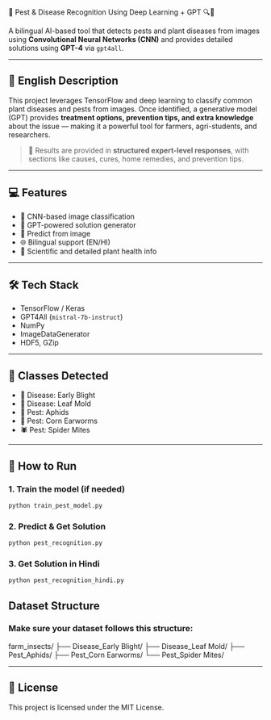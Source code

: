 🌿 Pest & Disease Recognition Using Deep Learning + GPT 🔍🧠

A bilingual AI-based tool that detects pests and plant diseases from images using **Convolutional Neural Networks (CNN)** and provides detailed solutions using **GPT-4** via `gpt4all`.

---

## 🧠 English Description

This project leverages TensorFlow and deep learning to classify common plant diseases and pests from images. Once identified, a generative model (GPT) provides **treatment options, prevention tips, and extra knowledge** about the issue — making it a powerful tool for farmers, agri-students, and researchers.

> 💬 Results are provided in **structured expert-level responses**, with sections like causes, cures, home remedies, and prevention tips.

---


## 💻 Features 

- 🧠 CNN-based image classification
- 🤖 GPT-powered solution generator
- 📸 Predict from image
- 🌐 Bilingual support (EN/HI)
- 🧪 Scientific and detailed plant health info

---

## 🛠️ Tech Stack

- TensorFlow / Keras
- GPT4All (`mistral-7b-instruct`)
- NumPy
- ImageDataGenerator
- HDF5, GZip

---

## 🧪 Classes Detected

- 🌿 Disease: Early Blight
- 🌿 Disease: Leaf Mold
- 🐛 Pest: Aphids
- 🌽 Pest: Corn Earworms
- 🕷️ Pest: Spider Mites

---

## 🚀 How to Run

### 1. Train the model (if needed)

```bash
python train_pest_model.py
```
### 2. Predict & Get Solution

```bash
python pest_recognition.py
```
### 3. Get Solution in Hindi

```bash
python pest_recognition_hindi.py 
```
## Dataset Structure

### Make sure your dataset follows this structure:

farm_insects/
├── Disease_Early Blight/
├── Disease_Leaf Mold/
├── Pest_Aphids/
├── Pest_Corn Earworms/
└── Pest_Spider Mites/

---

## 📜 License

This project is licensed under the MIT License.
